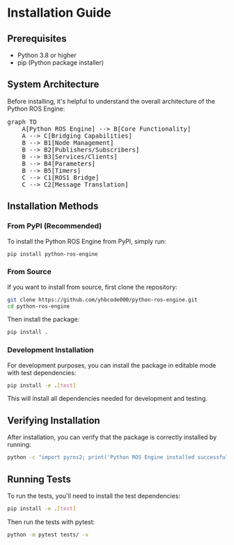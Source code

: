# Installation Guide

## Prerequisites

- Python 3.8 or higher
- pip (Python package installer)

## System Architecture

Before installing, it's helpful to understand the overall architecture of the Python ROS Engine:

<pre class="mermaid">
graph TD
    A[Python ROS Engine] --> B[Core Functionality]
    A --> C[Bridging Capabilities]
    B --> B1[Node Management]
    B --> B2[Publishers/Subscribers]
    B --> B3[Services/Clients]
    B --> B4[Parameters]
    B --> B5[Timers]
    C --> C1[ROS1 Bridge]
    C --> C2[Message Translation]
</pre>

## Installation Methods

### From PyPI (Recommended)

To install the Python ROS Engine from PyPI, simply run:

```bash
pip install python-ros-engine
```

### From Source

If you want to install from source, first clone the repository:

```bash
git clone https://github.com/yhbcode000/python-ros-engine.git
cd python-ros-engine
```

Then install the package:

```bash
pip install .
```

### Development Installation

For development purposes, you can install the package in editable mode with test dependencies:

```bash
pip install -e .[test]
```

This will install all dependencies needed for development and testing.

## Verifying Installation

After installation, you can verify that the package is correctly installed by running:

```bash
python -c "import pyros2; print('Python ROS Engine installed successfully')"
```

## Running Tests

To run the tests, you'll need to install the test dependencies:

```bash
pip install -e .[test]
```

Then run the tests with pytest:

```bash
python -m pytest tests/ -v
```